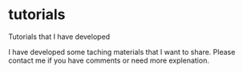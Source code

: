 # tutorials
Tutorials that I have developed

I have developed some taching materials that I want to share.  Please contact me if you have comments or need more explenation.
